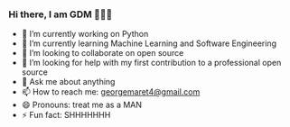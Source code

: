 ### Hi there, I am GDM 👋😎😁


- 🔭 I’m currently working on Python
- 🌱 I’m currently learning Machine Learning and Software Engineering
- 👯 I’m looking to collaborate on open source
- 🤔 I’m looking for help with my first contribution to a professional open source
- 💬 Ask me about anything
- 📫 How to reach me: georgemaret4@gmail.com
- 😄 Pronouns: treat me as a MAN
- ⚡ Fun fact: SHHHHHHH
